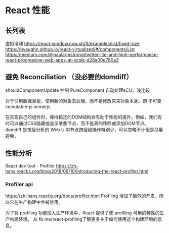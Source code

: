 # React 性能

## 长列表
虚拟滚动
https://react-window.now.sh/#/examples/list/fixed-size
https://bvaughn.github.io/react-virtualized/#/components/List
https://medium.com/@paularmstrong/twitter-lite-and-high-performance-react-progressive-web-apps-at-scale-d28a00e780a3

## 避免 Reconciliation （没必要的domdiff）
shouldComponentUpdate 控制
PureComponent 自动处理sCU，浅比较

对于引用数据类型，使用新的对象去处理，而不是修改原来对象本身。即 不可变
immutable-js
immerjs

在实现自己的组件时，保持稳定的DOM结构会有助于性能的提升。例如，我们有时可以通过CSS隐藏或显示某些节点，而不是真的移除或添加DOM节点。 domdiff 是按层分析的 Web UI中节点跨层级操作特别少，可以忽略不计但是尽量避免，

## 性能分析
React dev tool - Profiler
https://zh-hans.reactjs.org/blog/2018/09/10/introducing-the-react-profiler.html

### Profiler api
https://zh-hans.reactjs.org/docs/profiler.html
Profiling 增加了额外的开支，所以它在生产构建中会被禁用。

为了将 profiling 功能加入生产环境中，React 提供了使 profiling 可用的特殊的生产构建环境。 从 fb.me/react-profiling了解更多关于如何使用这个构建环境的信息。
